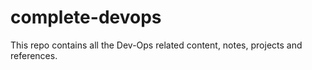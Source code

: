 # complete-devops
This repo contains all the Dev-Ops related content, notes, projects and references.
